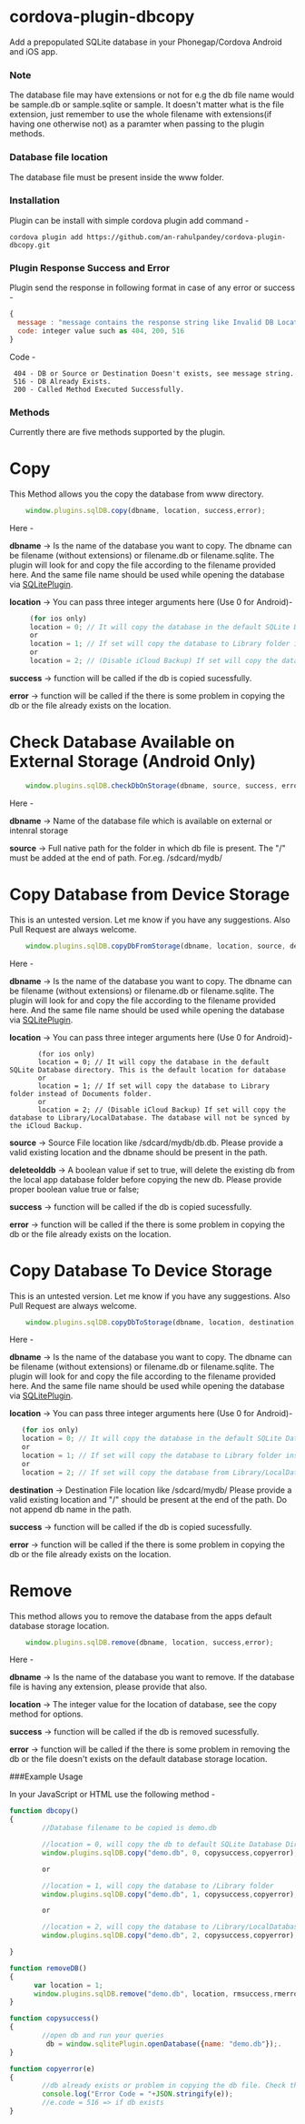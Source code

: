 cordova-plugin-dbcopy
=====================

Add a prepopulated SQLite database in your Phonegap/Cordova Android and iOS app.

### Note

The database file may have extensions or not for e.g the db file name would be sample.db or sample.sqlite or sample. It doesn't matter what is the file extension, just remember to use the whole filename with extensions(if having one otherwise not) as a paramter when passing to the plugin methods.

### Database file location

The database file must be present inside the www folder.

### Installation

Plugin can be install with simple cordova plugin add command -

    cordova plugin add https://github.com/an-rahulpandey/cordova-plugin-dbcopy.git


### Plugin Response Success and Error

Plugin send the response in following format in case of any error or success - 


```javascript 
{
  message : "message contains the response string like Invalid DB Location or DB Doesn't Exists or Db Copied Successfully",
  code: integer value such as 404, 200, 516
}
```
 
 Code -

``` 
 404 - DB or Source or Destination Doesn't exists, see message string.
 516 - DB Already Exists.
 200 - Called Method Executed Successfully.
```

### Methods

Currently there are five methods supported by the plugin.

**Copy**
=========================================

This Method allows you the copy the database from www directory.
```javascript 
    window.plugins.sqlDB.copy(dbname, location, success,error);
```
  Here -

   **dbname** -> Is the name of the database you want to copy. The dbname can be filename (without extensions) or filename.db or filename.sqlite. The plugin will look for and copy the file according to the filename provided here. And the same file name should be used while opening the database via [SQLitePlugin](https://github.com/litehelpers/Cordova-sqlite-storage).

   **location** -> You can pass three integer arguments here (Use 0 for Android)-

 ```javascript 
      (for ios only)
      location = 0; // It will copy the database in the default SQLite Database directory. This is the default location for database
      or
      location = 1; // If set will copy the database to Library folder instead of Documents folder.
      or
      location = 2; // (Disable iCloud Backup) If set will copy the database to Library/LocalDatabase. The database will not be synced by the iCloud Backup.
```

   **success** -> function will be called if the db is copied sucessfully.

   **error** -> function will be called if the there is some problem in copying the db or the file already exists on the location.
   
**Check Database Available on External Storage (Android Only)**
===============================================
```javascript 
    window.plugins.sqlDB.checkDbOnStorage(dbname, source, success, error);
```
 Here - 
 
   **dbname** -> Name of the database file which is available on external or intenral storage

   **source** -> Full native path for the folder in which db file is present. The "/" must be added at the end of path. For.eg. /sdcard/mydb/



**Copy Database from Device Storage**
===============================================

This is an untested version. Let me know if you have any suggestions. Also Pull Request are always welcome.
```javascript 
    window.plugins.sqlDB.copyDbFromStorage(dbname, location, source, deleteolddb, success, error);
```
 Here - 
 
   **dbname** -> Is the name of the database you want to copy. The dbname can be filename (without extensions) or filename.db or filename.sqlite. The plugin will look for and copy the file according to the filename provided here. And the same file name should be used while opening the database via [SQLitePlugin](https://github.com/litehelpers/Cordova-sqlite-storage).

   **location** -> You can pass three integer arguments here (Use 0 for Android)-

```
       (for ios only)
       location = 0; // It will copy the database in the default SQLite Database directory. This is the default location for database
       or
       location = 1; // If set will copy the database to Library folder instead of Documents folder.
       or
       location = 2; // (Disable iCloud Backup) If set will copy the database to Library/LocalDatabase. The database will not be synced by the iCloud Backup.
```
 **source** -> Source File location like /sdcard/mydb/db.db. Please provide a valid existing location and the dbname should be present in the path.
 
 **deleteolddb** -> A boolean value if set to true, will delete the existing db from the local app database folder before copying the new db. Please provide proper boolean value true or false;

 **success** -> function will be called if the db is copied sucessfully.

 **error** -> function will be called if the there is some problem in copying the db or the file already exists on the location.
 
**Copy Database To Device Storage**
============================================

This is an untested version. Let me know if you have any suggestions. Also Pull Request are always welcome.
```javascript 
    window.plugins.sqlDB.copyDbToStorage(dbname, location, destination, success, error);
```
 Here - 
 
 **dbname** -> Is the name of the database you want to copy. The dbname can be filename (without extensions) or filename.db or filename.sqlite. The plugin will look for and copy the file according to the filename provided here. And the same file name should be used while opening the database via [SQLitePlugin](https://github.com/litehelpers/Cordova-sqlite-storage).
 
 **location** -> You can pass three integer arguments here (Use 0 for Android)-
```javascript
   (for ios only)
   location = 0; // It will copy the database in the default SQLite Database directory. This is the default location for database
   or
   location = 1; // If set will copy the database to Library folder instead of Documents folder.
   or
   location = 2; // If set will copy the database from Library/LocalDatabase.
```
   **destination** -> Destination File location like /sdcard/mydb/ Please provide a valid existing location and "/" should be present at the end of the path. Do not append db name in the path.
   
   **success** -> function will be called if the db is copied sucessfully.
   
   **error** -> function will be called if the there is some problem in copying the db or the file already exists on the location.
   
   
**Remove**
==================================
This method allows you to remove the database from the apps default database storage location.

```javascript 
    window.plugins.sqlDB.remove(dbname, location, success,error);
```

Here -

  **dbname** -> Is the name of the database you want to remove. If the database file is having any extension, please provide that also.

  **location** -> The integer value for the location of database, see the copy method for options.

  **success** -> function will be called if the db is removed sucessfully.

  **error** -> function will be called if the there is some problem in removing the db or the file doesn't exists on the default database storage location.

###Example Usage

In your JavaScript or HTML use the following method -

```javascript 
function dbcopy()
{
        //Database filename to be copied is demo.db

        //location = 0, will copy the db to default SQLite Database Directory
        window.plugins.sqlDB.copy("demo.db", 0, copysuccess,copyerror);

        or

        //location = 1, will copy the database to /Library folder
        window.plugins.sqlDB.copy("demo.db", 1, copysuccess,copyerror);

        or

        //location = 2, will copy the database to /Library/LocalDatabase folder (Disable iCloud Backup)
        window.plugins.sqlDB.copy("demo.db", 2, copysuccess,copyerror);

}

function removeDB()
{
      var location = 1;
      window.plugins.sqlDB.remove("demo.db", location, rmsuccess,rmerror);  
}

function copysuccess()
{
        //open db and run your queries
         db = window.sqlitePlugin.openDatabase({name: "demo.db"});.
}

function copyerror(e)
{
        //db already exists or problem in copying the db file. Check the Log.
        console.log("Error Code = "+JSON.stringify(e));
        //e.code = 516 => if db exists
}
```
